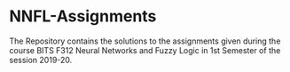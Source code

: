 # NNFL-Assignments
The Repository contains the solutions to the assignments given during the course BITS F312 Neural Networks and Fuzzy Logic in 1st Semester of the session 2019-20.
